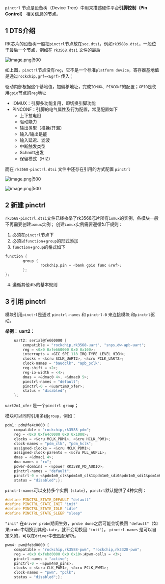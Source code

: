 
`pinctrl` 节点是设备树（Device Tree）中用来描述硬件平台**引脚控制（Pin Control）** 相关信息的节点。
## 1 DTS介绍

RK芯片的设备树⼀般把`pinctrl`节点放在`soc.dtsi`，例如`rk3588s.dtsi`，⼀般位于最后⼀个节点，例如在 `rk3568.dtsi` 文件的最后

![image.png|500](https://my-obsidian-image.oss-cn-guangzhou.aliyuncs.com/2025/05/6f4afd076e6caf61bff95e31368d13eb.png)

如上图，`pinctrl`节点没有`reg`，它不是⼀个标准`platform device`，寄存器基地值是通过`rockchip,grf=<&grf>` 传⼊；

驱动内部根据这个基地值，加偏移地址，完成`IOMUX`、`PINCONF`的配置；`GPIO`是使⽤`gpio`节点的`reg`地址
- IOMUX：引脚多功能复用，即切换引脚功能
- PINCONF：引脚的电气属性及行为配置，常见配置如下
	- 上下拉电阻
	- 驱动能力
	- 输出类型（推挽/开漏）
	- 输入/输出是能
	- 输入延迟、滤波
	- 中断触发类型
	- Schmitt出发
	- 保留模式（HIZ）

而在 `rk3568-pinctrl.dtsi` 文件中还存在引用的方式配置 `pinctrl`

![image.png|500](https://my-obsidian-image.oss-cn-guangzhou.aliyuncs.com/2025/05/8493d1260d0ef63767574ebcab3d58db.png)

![image.png|500](https://my-obsidian-image.oss-cn-guangzhou.aliyuncs.com/2025/05/e6067bf4638c7bb820905a99053b0a75.png)

## 2 新建 pinctrl

`rk3568-pinctrl.dtsi`⽂件已经枚举了rk3568芯⽚所有`iomux`的实例，各模块⼀般不再需要创建`iomux`实例； 创建`iomux`实例需要遵循如下规则：
1. 必须在`pinctrl`节点下
2. 必须以`function`+`group`的形式添加
3. `function`+`group`的格式如下
```C
function {
        group {
                rockchip,pin = <bank gpio func &ref>;
        };
};
```
4. 遵循其他dts的基本规则
## 3 引用 pinctrl

模块引⽤`pinctrl`是通过 `pinctrl-names` 和 `pinctrl-0` 来连接模块 和`pinctrl`驱动。 

**举例： uart2：**
```C
	uart2: serial@fe660000 {
		compatible = "rockchip,rk3568-uart", "snps,dw-apb-uart";
		reg = <0x0 0xfe660000 0x0 0x100>;
		interrupts = <GIC_SPI 118 IRQ_TYPE_LEVEL_HIGH>;
		clocks = <&cru SCLK_UART2>, <&cru PCLK_UART2>;
		clock-names = "baudclk", "apb_pclk";
		reg-shift = <2>;
		reg-io-width = <4>;
		dmas = <&dmac0 4>, <&dmac0 5>;
		pinctrl-names = "default";
		pinctrl-0 = <&uart2m0_xfer>;
		status = "disabled";
	};
```

`uart2m1_xfer` 是⼀个`pinctrl group`；

模块可以同时引⽤多组`group`，例如：

```C
pdm1: pdm@fe4c0000 {
	compatible = "rockchip,rk3588-pdm";
	reg = <0x0 0xfe4c0000 0x0 0x1000>;
	clocks = <&cru MCLK_PDM1>, <&cru HCLK_PDM1>;
	clock-names = "pdm_clk", "pdm_hclk";
	assigned-clocks = <&cru MCLK_PDM1>;
	assigned-clock-parents = <&cru PLL_AUPLL>;
	dmas = <&dmac1 4>;
	dma-names = "rx";
	power-domains = <&power RK3588_PD_AUDIO>;
	pinctrl-names = "default";
	pinctrl-0 = <&pdm1m0_clk&pdm1m0_clk1&pdm1m0_sdi0&pdm1m0_sdi1&pdm1m0_sdi2&pdm1m0_sdi3>;#sound-dai-cells = <0>;
	status = "disabled";};
```

`pinctrl-names`可以支持多个实例（`state`），`pinctrl`默认提供了4种实例：
```C
#define PINCTRL_STATE_DEFAULT "default"
#define PINCTRL_STATE_INIT "init"
#define PINCTRL_STATE_IDLE "idle"
#define PINCTRL_STATE_SLEEP "sleep"
```

`"init"` 在`driver probe`期间⽣效，`probe done`之后可能会切换回 `"default"`（如果`probe`中切换到其他`state`，就不会切换回 `"init"`）。 `pinctrl-names` 是可以⾃定义的，可以在`driver`中去匹配解析。

```C
pwm4: pwm@febd0000 {
	compatible = "rockchip,rk3588-pwm", "rockchip,rk3328-pwm";
	reg = <0x0 0xfebd0000 0x0 0x10>;#pwm-cells = <3>;
	pinctrl-names = "active";
	pinctrl-0 = <&pwm4m0_pins>;
	clocks = <&cru CLK_PWM1>, <&cru PCLK_PWM1>;
	clock-names = "pwm", "pclk";
	status = "disabled";};
```